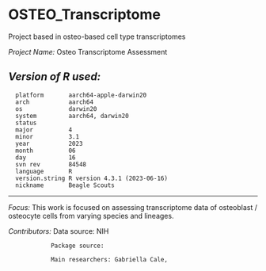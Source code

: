 # OSTEO_Transcriptome
Project based in osteo-based cell type transcriptomes


*Project Name:* Osteo Transcriptome Assessment

*Version of R used:*
---
      platform       aarch64-apple-darwin20      
      arch           aarch64                     
      os             darwin20                    
      system         aarch64, darwin20           
      status                                     
      major          4                           
      minor          3.1                         
      year           2023                        
      month          06                          
      day            16                          
      svn rev        84548                       
      language       R                           
      version.string R version 4.3.1 (2023-06-16)
      nickname       Beagle Scouts  
---

*Focus:* This work is focused on assessing transcriptome data of osteoblast / osteocyte 
cells from varying species and lineages.

*Contributors:* Data source: NIH 

                Package source:

                Main researchers: Gabriella Cale, 
